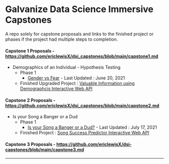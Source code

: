 # Galvanize Data Science Immersive Capstones
A repo solely for capstone proposals and links to the finished project or phases if the project had multiple steps to completion. 

#### Capstone 1 Proposals - https://github.com/ericlewisX/dsi_capstones/blob/main/capstone1.md

  - Demographics of an Individual - Hypothesis Testing 
    - Phase 1
      - [Gender vs Fear](https://github.com/ericlewisX/gender-vs-fear) - Last Updated : June 20, 2021
    - Finished Upgraded Project : [Valuable Information using Demographcis Interactive Web API](pass)


#### Capstone 2 Proposals - https://github.com/ericlewisX/dsi_capstones/blob/main/capstone2.md

  - Is your Song a Banger or a Dud 
    - Phase 1
      - [Is your Song a Banger or a Dud?](https://github.com/ericlewisX/is-your-song-a-banger-or-a-dud) - Last Updated : July 17, 2021
    - Finished Project : [Song Success Predictor Interactive Web API](pass)

#### Capstone 3 Proposals - https://github.com/ericlewisX/dsi-capstones/blob/main/capstone3.md

---


